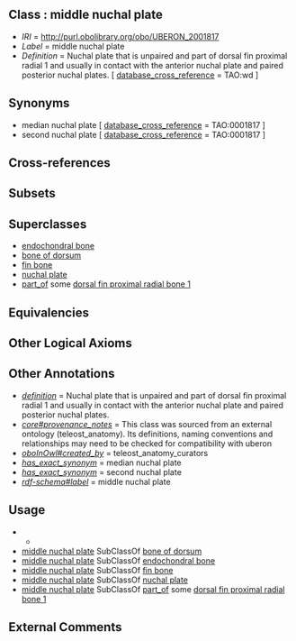 
## Class : middle nuchal plate

 * *IRI* = http://purl.obolibrary.org/obo/UBERON_2001817
 * *Label* = middle nuchal plate
 * *Definition* = Nuchal plate that is unpaired and part of dorsal fin proximal radial 1 and usually in contact with the anterior nuchal plate and paired posterior nuchal plates. [ [database_cross_reference](../../ef/oboInOwl#hasDbXref.md) = TAO:wd ]

## Synonyms

 * median nuchal plate [ [database_cross_reference](../../ef/oboInOwl#hasDbXref.md) = TAO:0001817 ]
 * second nuchal plate [ [database_cross_reference](../../ef/oboInOwl#hasDbXref.md) = TAO:0001817 ]

## Cross-references


## Subsets


## Superclasses

 * [endochondral bone](../../UBERON/13/UBERON_0002513.md)
 * [bone of dorsum](../../UBERON/47/UBERON_0004247.md)
 * [fin bone](../../UBERON/76/UBERON_0004376.md)
 * [nuchal plate](../../UBERON/15/UBERON_2001815.md)
 * [part_of](../../BFO/50/BFO_0000050.md) some [dorsal fin proximal radial bone 1](../../UBERON/18/UBERON_2001818.md)

## Equivalencies


## Other Logical Axioms


## Other Annotations

 * *[definition](../../IAO/15/IAO_0000115.md)* = Nuchal plate that is unpaired and part of dorsal fin proximal radial 1 and usually in contact with the anterior nuchal plate and paired posterior nuchal plates.
 * *[core#provenance_notes](../../core#provenance/es/core#provenance_notes.md)* = This class was sourced from an external ontology (teleost_anatomy). Its definitions, naming conventions and relationships may need to be checked for compatibility with uberon
 * *[oboInOwl#created_by](../../oboInOwl#created/by/oboInOwl#created_by.md)* = teleost_anatomy_curators
 * *[has_exact_synonym](../../ym/oboInOwl#hasExactSynonym.md)* = median nuchal plate
 * *[has_exact_synonym](../../ym/oboInOwl#hasExactSynonym.md)* = second nuchal plate
 * *[rdf-schema#label](../../el/rdf-schema#label.md)* = middle nuchal plate

## Usage

 * -
 * [middle nuchal plate](../../UBERON/17/UBERON_2001817.md) SubClassOf [bone of dorsum](../../UBERON/47/UBERON_0004247.md)
 * [middle nuchal plate](../../UBERON/17/UBERON_2001817.md) SubClassOf [endochondral bone](../../UBERON/13/UBERON_0002513.md)
 * [middle nuchal plate](../../UBERON/17/UBERON_2001817.md) SubClassOf [fin bone](../../UBERON/76/UBERON_0004376.md)
 * [middle nuchal plate](../../UBERON/17/UBERON_2001817.md) SubClassOf [nuchal plate](../../UBERON/15/UBERON_2001815.md)
 * [middle nuchal plate](../../UBERON/17/UBERON_2001817.md) SubClassOf [part_of](../../BFO/50/BFO_0000050.md) some [dorsal fin proximal radial bone 1](../../UBERON/18/UBERON_2001818.md)

## External Comments

